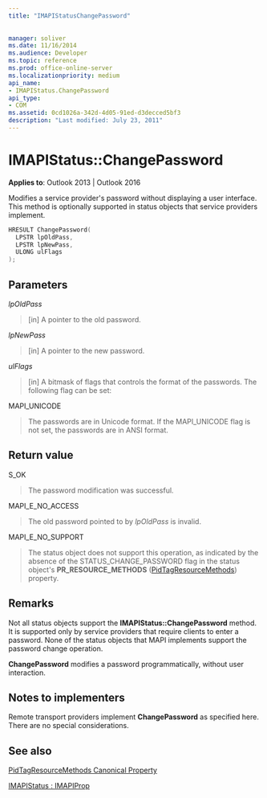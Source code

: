 ```yaml
---
title: "IMAPIStatusChangePassword"
 
 
manager: soliver
ms.date: 11/16/2014
ms.audience: Developer
ms.topic: reference
ms.prod: office-online-server
ms.localizationpriority: medium
api_name:
- IMAPIStatus.ChangePassword
api_type:
- COM
ms.assetid: 0cd1026a-342d-4d05-91ed-d3decced5bf3
description: "Last modified: July 23, 2011"
---
```


# IMAPIStatus::ChangePassword

  
  
**Applies to**: Outlook 2013 | Outlook 2016 
  
Modifies a service provider's password without displaying a user interface. This method is optionally supported in status objects that service providers implement.
  
```cpp
HRESULT ChangePassword(
  LPSTR lpOldPass,
  LPSTR lpNewPass,
  ULONG ulFlags
);
```

## Parameters

 _lpOldPass_
  
> [in] A pointer to the old password.
    
 _lpNewPass_
  
> [in] A pointer to the new password.
    
 _ulFlags_
  
> [in] A bitmask of flags that controls the format of the passwords. The following flag can be set:
    
MAPI_UNICODE 
  
> The passwords are in Unicode format. If the MAPI_UNICODE flag is not set, the passwords are in ANSI format.
    
## Return value

S_OK 
  
> The password modification was successful.
    
MAPI_E_NO_ACCESS 
  
> The old password pointed to by  _lpOldPass_ is invalid. 
    
MAPI_E_NO_SUPPORT 
  
> The status object does not support this operation, as indicated by the absence of the STATUS_CHANGE_PASSWORD flag in the status object's **PR_RESOURCE_METHODS** ([PidTagResourceMethods](pidtagresourcemethods-canonical-property.md)) property.
    
## Remarks

Not all status objects support the **IMAPIStatus::ChangePassword** method. It is supported only by service providers that require clients to enter a password. None of the status objects that MAPI implements support the password change operation. 
  
 **ChangePassword** modifies a password programmatically, without user interaction. 
  
## Notes to implementers

Remote transport providers implement **ChangePassword** as specified here. There are no special considerations. 
  
## See also



[PidTagResourceMethods Canonical Property](pidtagresourcemethods-canonical-property.md)
  
[IMAPIStatus : IMAPIProp](imapistatusimapiprop.md)

